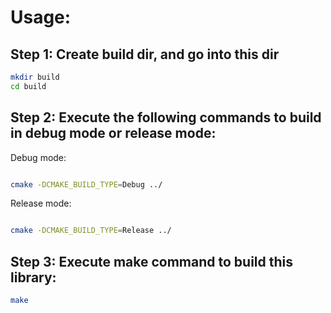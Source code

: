 # Usage:

## Step 1: Create build dir, and go into this dir

```sh
mkdir build
cd build

```


## Step 2: Execute the following commands to build in debug mode or release mode:

Debug mode:

```sh

cmake -DCMAKE_BUILD_TYPE=Debug ../

```

Release mode:

```sh

cmake -DCMAKE_BUILD_TYPE=Release ../


```

## Step 3: Execute make command to build this library:

```sh
make
```